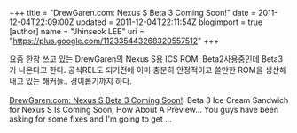 +++
title = "DrewGaren.com: Nexus S Beta 3 Coming Soon!"
date = 2011-12-04T22:09:00Z
updated = 2011-12-04T22:11:54Z
blogimport = true 
[author]
	name = "Jhinseok LEE"
	uri = "https://plus.google.com/112335443268320557512"
+++

요즘 한참 쓰고 있는 DrewGaren의 Nexus S용 ICS ROM. Beta2사용중인데 Beta3가 나온다고 한다. 공식REL도 되기전에 이미 충분히 안정적이고 쓸만한 ROM을 생산해내고 있는 해커들.. 경이롭기까지 하다.<br /><br /><a href="http://www.drewgaren.com/2011/12/nexus-s-beta-3-coming-soon.html?spref=bl">DrewGaren.com: Nexus S Beta 3 Coming Soon!</a>: Beta 3 Ice Cream Sandwich for Nexus S Is Coming Soon, How About A Preview...  You guys have been asking for some fixes and I'm going to get ...
